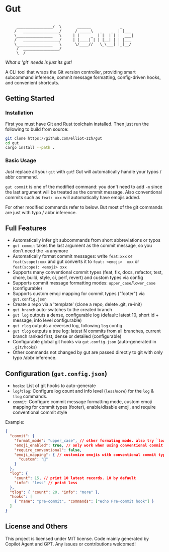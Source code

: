 # Gut

```

     ________________/  \       ______             _
    /   ________________/      / _____\   _    _  | |___
    \________________   \     | |     _  | |  | | |  ___|
    /   ________________/     | |____| | | |__| | | |___
    \________________   \      \/____//   \_\___| |_|__/
     /  ________________/
     \  /

```

_What a 'git' needs is just its gut!_

A CLI tool that wraps the Git version controller, providing smart subcommand inference, commit message formatting, config-driven hooks, and convenient shortcuts.

## Getting Started

### Installation

First you must have Git and Rust toolchain installed. Then just run the following to build from source:

```bash
git clone https://github.com/elliot-zzh/gut
cd gut
cargo install --path .
```

### Basic Usage

Just replace all your `git` with `gut`! Gut will automatically handle your typos / abbr command.

`gut commit` is one of the modified command: you don't need to add `-m` since the last argument will be treated as the commit message. Also conventional commits such as `feat: xxx` will automatically have emojis added.

For other modified commands refer to below. But most of the git commands are just with typo / abbr inference.

## Full Features

- Automatically infer git subcommands from short abbreviations or typos
- `gut commit` takes the last argument as the commit message, so you don't need the `-m` anymore
- Automatically format commit messages: write `feat:xxx` or `feat(scope):xxx` and gut converts it to `feat: <emoji>  xxx` or `feat(scope): <emoji> xxx`
- Supports many conventional commit types (feat, fix, docs, refactor, test, chore, build, style, ci, perf, revert) and custom types via config
- Supports commit message formatting modes: `upper_case`/`lower_case` (configurable)
- Supports custom emoji mapping for commit types ("footer") via `gut.config.json`
- Create a repo via a 'template' (clone a repo, delete .git, re-init)
- `gut branch` auto-switches to the created branch
- `gut log` outputs a dense, configurable log (default: latest 10, short id + message, info level configurable)
- `gut rlog` outputs a reversed log, following `log` config
- `gut tlog` outputs a tree log: latest N commits from all branches, current branch ranked first, dense or detailed (configurable)
- Configurable global git hooks via `gut.config.json` (auto-generated in `.git/hooks`)
- Other commands not changed by gut are passed directly to git with only typo /abbr inference.

## Configuration (`gut.config.json`)

- `hooks`: List of git hooks to auto-generate
- `log`/`tlog`: Configure log count and info level (`less`/`more`) for the `log` & `tlog` commands.
- `commit`: Configure commit message formatting mode, custom emoji mapping for commit types (footer), enable/disable emoji, and require conventional commit style

Example:

```json
{
  "commit": {
    "format_mode": "upper_case", // other formating mode. also try `lowe_case`!
    "emoji_enabled": true, // only work when using conventional commit
    "require_conventional": false,
    "emoji_mapping": { // customize emojis with conventional commit types. any type supported
      "custom": "🌟"
    }
  },
  "log": {
    "count": 15, // print 10 latest records. 10 by default
    "info": "less" // print less
  },
  "tlog": { "count": 20, "info": "more" },
  "hooks": [
    { "name": "pre-commit", "commands": ["echo Pre-commit hook"] }
  ]
}
```

## License and Others

This project is licensed under MIT license. Code mainly generated by Copilot Agent and GPT. Any issues or contributions welcomed!
